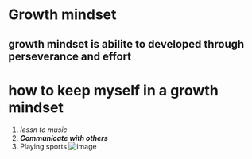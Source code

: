 # Growth mindset
## growth mindset is abilite to developed through perseverance and effort
# **how to keep myself in a growth mindset**
1. _lessn to music_
2. ***Communicate with others***
3. Playing sports
![image](https://teacherbooker.com/wp-content/uploads/2017/10/Blog-pic-growth-mindset-1200x630.jpg)

